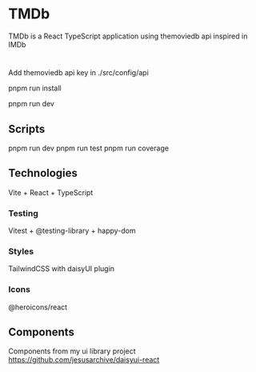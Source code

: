 # TMDb

TMDb is a React TypeScript application using themoviedb api inspired in IMDb

#

Add themoviedb api key in ./src/config/api

pnpm run install

pnpm run dev


## Scripts

pnpm run dev
pnpm run test
pnpm run coverage

## Technologies

Vite + React + TypeScript

### Testing

Vitest + @testing-library + happy-dom

### Styles

TailwindCSS with daisyUI plugin

### Icons

@heroicons/react

## Components

Components from my ui library project https://github.com/jesusarchive/daisyui-react
